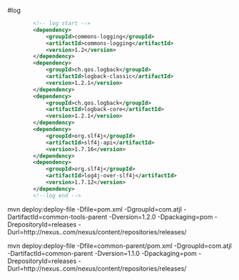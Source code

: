

#log
```xml
        <!-- log start -->
        <dependency>
            <groupId>commons-logging</groupId>
            <artifactId>commons-logging</artifactId>
            <version>1.2</version>
        </dependency>
        <dependency>
            <groupId>ch.qos.logback</groupId>
            <artifactId>logback-classic</artifactId>
            <version>1.2.1</version>
        </dependency>
        <dependency>
            <groupId>ch.qos.logback</groupId>
            <artifactId>logback-core</artifactId>
            <version>1.2.1</version>
        </dependency>
        <dependency>
            <groupId>org.slf4j</groupId>
            <artifactId>slf4j-api</artifactId>
            <version>1.7.16</version>
        </dependency>
        <dependency>
            <groupId>org.slf4j</groupId>
            <artifactId>log4j-over-slf4j</artifactId>
            <version>1.7.12</version>
        </dependency>
        <!--log end -->
```


mvn deploy:deploy-file -Dfile=pom.xml -DgroupId=com.atjl -DartifactId=common-tools-parent -Dversion=1.2.0 -Dpackaging=pom -DrepositoryId=releases -Durl=http://nexus..com/nexus/content/repositories/releases/  


mvn deploy:deploy-file -Dfile=common-parent/pom.xml -DgroupId=com.atjl -DartifactId=common-parent -Dversion=1.1.0 -Dpackaging=pom -DrepositoryId=releases -Durl=http://nexus..com/nexus/content/repositories/releases/